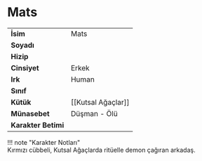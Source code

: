 # Mats   
  
<div class="grid" markdown>  
  
|  |  |  
|---|---|  
| **İsim** | Mats |  
| **Soyadı** |  |  
| **Hizip** |  |  
| **Cinsiyet** | Erkek |  
| **Irk** | Human |  
| **Sınıf** |  |  
| **Kütük** | [[Kutsal Ağaçlar]] |  
| **Münasebet** | Düşman - Ölü |  
| **Karakter Betimi** |  |  
  
  
!!! note "Karakter Notları"  
	Kırmızı cübbeli, Kutsal Ağaçlarda ritüelle demon çağıran arkadaş.  
  
  
</div>